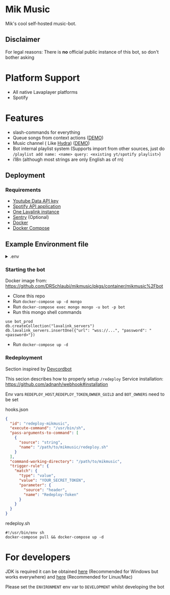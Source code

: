 # Mik Music

Mik's cool self-hosted music-bot.

## Disclaimer

For legal reasons: There is **no** official public instance of this bot, so don't bother asking

# Platform Support

- All native Lavaplayer platforms
- Spotify

# Features

- slash-commands for everything
- Queue songs from context actions ([DEMO](https://rice.by.devs-from.asia/TEzu3/tUVeLizo46.png))
- Music channel (
  Like [Hydra](https://hydra.bot)) ([DEMO](https://cdn.discordapp.com/attachments/890344418320719973/891144736151318568/music_channel_demo.gif))
- Bot internal playlist system (Supports import from other sources, just do `/playlist add name: <name> query: <existing yt/spotify playlist>`)
- i18n (although most strings are only English as of rn)

## Deployment

### Requirements

- [Youtube Data API key](https://console.cloud.google.com/apis/api/youtube/overview)
- [Spotify API application](https://developer.spotify.com/dashboard/applications)
- [One Lavalink instance](https://github.com/freyacodes/lavalink#server-configuration)
- [Sentry](https://sentry.io) (Optional)
- [Docker](https://docs.docker.com/get-docker/)
- [Docker Compose](https://docs.docker.com/compose/install/)

## Example Environment file

<details>
<summary>.env</summary>
  
```properties
  
SENTRY_TOKEN=<sentry>
DISCORD_TOKEN=<discord>
GAMES=p: some funny games,w: unfunny funny compilations on YouTube,l: to silence
# if you use the default docker-compose.yml
MONGO_URL=mongodb://bot:bot@mongo
MONGO_DATABASE=bot_prod

// See requirements YOUTUBE_API_KEY=<key>
SPOTIFY_CLIENT_SECRET=<key>
SPOTIFY_CLIENT_ID=<key>

// See redeployment REDEPLOY_HOST=<host>
REDEPLOY_TOKEN=<token>
// comma seperated id list 
BOT_OWNERS=416902379598774273

// command /redeploy is on 
OWNER_GUILD=694185276922134619

```
  
</details>

### Starting the bot
Docker image from: https://github.com/DRSchlaubi/mikmusic/pkgs/container/mikmusic%2Fbot
- Clone this repo
- Run `docker-compose up -d mongo`
- Run `docker-compose exec mongo mongo -u bot -p bot`
- Run this mongo shell commands
```mongo
use bot_prod
db.createCollection("lavalink_servers")
db.lavalink_servers.insertOne({"url": "wss://...", "password": "<password>"})
``` 

- Run `docker-compose up -d`

### Redeployment

Section inspired by [Devcordbot](https://github.com/devcordde/DevcordBot)

This secion describes how to properly setup `/redeploy`
Service installation: https://github.com/adnanh/webhook#installation

Env vars `REDEPLOY_HOST`,`REDEPLOY_TOKEN`,`OWNER_GUILD` and `BOT_OWNERS` need to be set

hooks.json

```json
{
  "id": "redeploy-mikmusic",    
  "execute-command": "/usr/bin/sh",
  "pass-arguments-to-command": [
    {
      "source": "string",
      "name": "/path/to/mikmusic/redeploy.sh"
    }
  ],
  "command-working-directory": "/path/to/mikmusic",
  "trigger-rule": {
    "match": {
      "type": "value",
      "value": "YOUR_SECRET_TOKEN",
      "parameter": {
        "source": "header",
        "name": "Redeploy-Token"
      }
    }
  }
}
```

redeploy.sh

```shell
#!/usr/bin/env sh
docker-compose pull && docker-compose up -d
```

# For developers
  JDK is required it can be obtained [here](https://adoptium.net) (Recommended for Windows but works everywhere) and [here](https://sdkman.io/) (Recommended for Linux/Mac)

Please set the `ENVIRONMENT` env var to `DEVELOPMENT` whilst developing the bot
